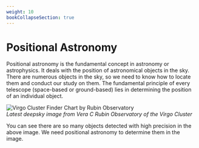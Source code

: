 ```yaml
---
weight: 10
bookCollapseSection: true
---
```


# Positional Astronomy

Positional astronomy is the fundamental concept in astronomy or astrophysics. It deals with the position of astronomical objects in the sky. There are numerous objects in the sky, so we need to know how to locate them and conduct our study on them. The fundamental principle of every telescope (space-based or ground-based) lies in determining the position of an individual object.

![Virgo Cluster Finder Chart by Rubin Observatory](https://d3opzdukpbxlns.cloudfront.net/cddc1f02-40b2-475e-8ebd-93502d86e3af/d384dc265e344305b6045f20c0e0087e.thumbnail?response-content-type=image%2Fjpeg%3B%20time%3D20250810061937&Expires=1754913600&Signature=Y8fWdQs~kyTQviPPJCeUHSep~ZiUg~EDMKKzQTFiV3NlufWvOtPj8tkfppXyQh0gf1JA5xHZWPJiAMSkAB8Swekd6Kt-REEs-~04bs0dovrALIYQKuFHEyI9-RTnlQTsAuwpVzGPUSnSF5XnpfHrFQk7OD8lyocVUGaXGyTZ1GzfIPO84vP1PiXBs93HP2vuCqn35no9Gz~MEt8v4p7HNxz00tsYrla9V6HJuR-WR88l1r0T7e5S3-pCQFmlLJ4J1SWd~f4j84QE8qeeG95mgzlN0a7r9E9IcZFcF2ZX8FN~wQZ-Va0g300sK8SsKosKmWTmptXFXz~VPfJYMDhuPg__&Key-Pair-Id=APKAI33AGAEAYCXFBDTA)  
*Latest deepsky image from Vera C Rubin Observatory of the Virgo Cluster*

You can see there are so many objects detected with high precision in the above image. We need positional astronomy to determine them in the image.

